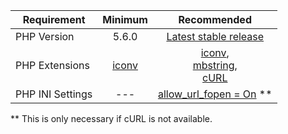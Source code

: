 | Requirement       | Minimum | Recommended           |
| -----------       |:-------:|:-----------:          |
| PHP Version       | 5.6.0   | [Latest stable release](https://www.php.net/supported-versions.php) |
| PHP Extensions    | [iconv](https://www.php.net/manual/en/book.iconv.php) | [iconv](https://www.php.net/manual/en/book.iconv.php),<br> [mbstring](https://www.php.net/manual/en/book.mbstring.php), <br> [cURL](https://www.php.net/manual/en/book.curl.php)
| PHP INI Settings  | ---     | [allow_url_fopen = On](https://www.php.net/manual/en/filesystem.configuration.php#ini.allow-url-fopen) **

** This is only necessary if cURL is not available.